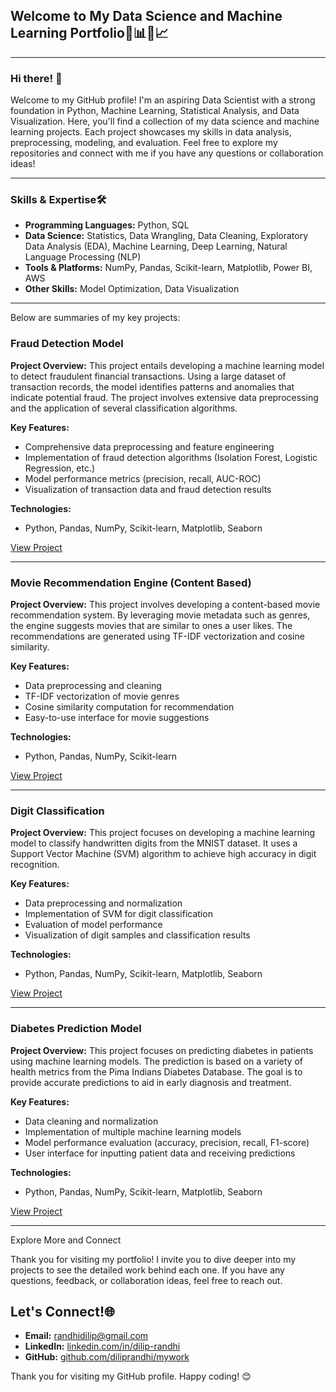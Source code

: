 ## Welcome to My Data Science and Machine Learning Portfolio🚀📊🤖📈
---
### Hi there! 👋

Welcome to my GitHub profile! I'm an aspiring Data Scientist with a strong foundation in Python, Machine Learning, Statistical Analysis, and Data Visualization. Here, you'll find a collection of my data science and machine learning projects. Each project showcases my skills in data analysis, preprocessing, modeling, and evaluation. Feel free to explore my repositories and connect with me if you have any questions or collaboration ideas!

---

### Skills & Expertise🛠️

- **Programming Languages:** Python, SQL
- **Data Science:** Statistics, Data Wrangling, Data Cleaning, Exploratory Data Analysis (EDA), Machine Learning, Deep Learning, Natural Language Processing (NLP)
- **Tools & Platforms:** NumPy, Pandas, Scikit-learn, Matplotlib, Power BI, AWS
- **Other Skills:** Model Optimization, Data Visualization

---

Below are summaries of my key projects:

### Fraud Detection Model

**Project Overview:**
This project entails developing a machine learning model to detect fraudulent financial transactions. Using a large dataset of transaction records, the model identifies patterns and anomalies that indicate potential fraud. The project involves extensive data preprocessing and the application of several classification algorithms.

**Key Features:**
- Comprehensive data preprocessing and feature engineering
- Implementation of fraud detection algorithms (Isolation Forest, Logistic Regression, etc.)
- Model performance metrics (precision, recall, AUC-ROC)
- Visualization of transaction data and fraud detection results

**Technologies:**
- Python, Pandas, NumPy, Scikit-learn, Matplotlib, Seaborn

[View Project](https://github.com/diliprandhi/mywork/tree/a428f9c05761f71612cc6379c6b214fab2c97a08/Fraud%20Detection%20Model#fraud-detection-model)

---

### Movie Recommendation Engine (Content Based)

**Project Overview:**
This project involves developing a content-based movie recommendation system. By leveraging movie metadata such as genres, the engine suggests movies that are similar to ones a user likes. The recommendations are generated using TF-IDF vectorization and cosine similarity.

**Key Features:**
- Data preprocessing and cleaning
- TF-IDF vectorization of movie genres
- Cosine similarity computation for recommendation
- Easy-to-use interface for movie suggestions

**Technologies:**
- Python, Pandas, NumPy, Scikit-learn

[View Project](https://github.com/diliprandhi/mywork/tree/a428f9c05761f71612cc6379c6b214fab2c97a08/Movie%20Recommendation%20Engine%20(Content%20Based))

---

### Digit Classification

**Project Overview:**
This project focuses on developing a machine learning model to classify handwritten digits from the MNIST dataset. It uses a Support Vector Machine (SVM) algorithm to achieve high accuracy in digit recognition.

**Key Features:**
- Data preprocessing and normalization
- Implementation of SVM for digit classification
- Evaluation of model performance
- Visualization of digit samples and classification results

**Technologies:**
- Python, Pandas, NumPy, Scikit-learn, Matplotlib, Seaborn

[View Project](https://github.com/diliprandhi/mywork/tree/a428f9c05761f71612cc6379c6b214fab2c97a08/Digit%20Classification)

---

### Diabetes Prediction Model

**Project Overview:**
This project focuses on predicting diabetes in patients using machine learning models. The prediction is based on a variety of health metrics from the Pima Indians Diabetes Database. The goal is to provide accurate predictions to aid in early diagnosis and treatment.

**Key Features:**
- Data cleaning and normalization
- Implementation of multiple machine learning models
- Model performance evaluation (accuracy, precision, recall, F1-score)
- User interface for inputting patient data and receiving predictions

**Technologies:**
- Python, Pandas, NumPy, Scikit-learn, Matplotlib, Seaborn

[View Project](https://github.com/diliprandhi/mywork/tree/a428f9c05761f71612cc6379c6b214fab2c97a08/Daibetes%20Prediction)

---

Explore More and Connect

Thank you for visiting my portfolio! I invite you to dive deeper into my projects to see the detailed work behind each one. If you have any questions, feedback, or collaboration ideas, feel free to reach out.

## Let's Connect!🌐

- **Email:** [randhidilip@gmail.com](mailto:randhidilip@gmail.com)
- **LinkedIn:** [linkedin.com/in/dilip-randhi](https://www.linkedin.com/in/dilip-randhi/)
- **GitHub:** [github.com/diliprandhi/mywork](https://github.com/diliprandhi/mywork)

Thank you for visiting my GitHub profile. Happy coding! 😊
